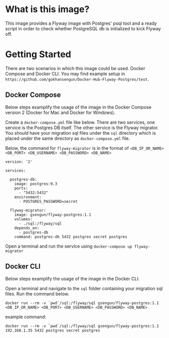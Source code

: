 # What is this image?

This image provides a Flyway image with Postgres' psql tool and a ready script in order to check whether PostgreSQL db is initialized to kick Flyway off.

# Getting Started

There are two scenarios in which this image could be used. Docker Compose and Docker CLI. You may find example setup in `https://github.com/gokhansengun/Docker-Hub-Flyway-Postgres/test`.

## Docker Compose

Below steps examplify the usage of the image in the Docker Compose version 2 (Docker for Mac and Docker for Windows).

Create a `docker-compose.yml` file like below. There are two services, one service is the Postgres DB itself. The other service is the Flyway migrator. You should have your migration sql files under the `sql` directory which is placed under the same directory as `docker-compose.yml` file.

Below, the command for `flyway-migrator` is in the format of `<DB_IP_OR_NAME> <DB_PORT> <DB_USERNAME> <DB_PASSWORD> <DB_NAME>`

```docker
version: '2'

services:

  postgres-db:
    image: postgres:9.3
    ports:
      - "5432:5432"
    environment:
      - POSTGRES_PASSWORD=secret

  flyway-migrator:
    image: gsengun/flyway-postgres:1.1
    volumes:
      - ./sql:/flyway/sql
    depends_on:
      - postgres-db
    command: postgres-db 5432 postgres secret postgres
```

Open a terminal and run the service using `docker-compose up flyway-migrator`

## Docker CLI

Below steps examplify the usage of the image in the Docker CLI.

Open a terminal and navigate to the `sql` folder containing your migration sql files. Run the command below.

```
docker run --rm -v `pwd`/sql:/flyway/sql gsengun/flyway-postgres:1.1 <DB_IP_OR_NAME> <DB_PORT> <DB_USERNAME> <DB_PASSWORD> <DB_NAME>
```

example command:

```
docker run --rm -v `pwd`/sql:/flyway/sql gsengun/flyway-postgres:1.1 192.168.1.35 5432 postgres secret postgres
```


